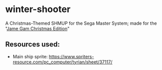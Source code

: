 # winter-shooter
A Christmas-Themed SHMUP for the Sega Master System; made for the "[Jame Gam Christmas Edition](https://itch.io/jam/jame-gam-christmas-edition)"

## Resources used:

* Main ship sprite: https://www.spriters-resource.com/pc_computer/tyrian/sheet/37117/